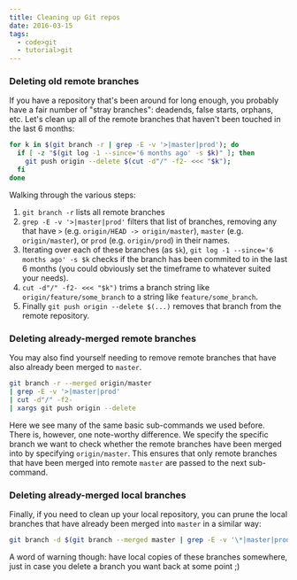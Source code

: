```yaml
---
title: Cleaning up Git repos
date: 2016-03-15
tags:
  - code>git
  - tutorial>git
---
```


### Deleting old remote branches

If you have a repository that's been around for long enough, you probably have a fair number of "stray branches": deadends, false starts, orphans, etc. Let's clean up all of the remote branches that haven't been touched in the last 6 months:

~~~bash
for k in $(git branch -r | grep -E -v '>|master|prod'); do
  if [ -z "$(git log -1 --since='6 months ago' -s $k)" ]; then
    git push origin --delete $(cut -d"/" -f2- <<< "$k");
  fi
done
~~~

Walking through the various steps:

1. `git branch -r` lists all remote branches
2. `grep -E -v '>|master|prod'` filters that list of branches, removing any that have `>` (e.g. `origin/HEAD -> origin/master`), `master` (e.g. `origin/master`), or `prod` (e.g. `origin/prod`) in their names.
3. Iterating over each of these branches (as `$k`), `git log -1 --since='6 months ago' -s $k` checks if the branch has been commited to in the last 6 months (you could obviously set the timeframe to whatever suited your needs).
4. `cut -d"/" -f2- <<< "$k")` trims a branch string like `origin/feature/some_branch` to a string like `feature/some_branch`.
5. Finally `git push origin --delete $(...)` removes that branch from the remote repository.

### Deleting already-merged remote branches

You may also find yourself needing to remove remote branches that have also already been merged to `master`.

~~~bash
git branch -r --merged origin/master
| grep -E -v '>|master|prod'
| cut -d"/" -f2-
| xargs git push origin --delete
~~~

Here we see many of the same basic sub-commands we used before. There is, however, one note-worthy difference. We specify the specific branch we want to check whether the remote branches have been merged into by specifying `origin/master`. This ensures that only remote branches that have been merged into remote `master` are passed to the next sub-command.

### Deleting already-merged local branches

Finally, if you need to clean up your local repository, you can prune the local branches that have already been merged into `master` in a similar way:

~~~bash
git branch -d $(git branch --merged master | grep -E -v '\*|master|prod')
~~~

A word of warning though: have local copies of these branches somewhere, just in case you delete a branch you want back at some point ;)
